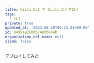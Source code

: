 ```yaml
---
title: Qiita CLI で Qiita にデプロイ
tags:
  - CLI
private: true
updated_at: '2023-08-20T00:22:21+09:00'
id: 8499a926bdb748db64eb
organization_url_name: null
slide: false
---
```


デプロイしてみた

